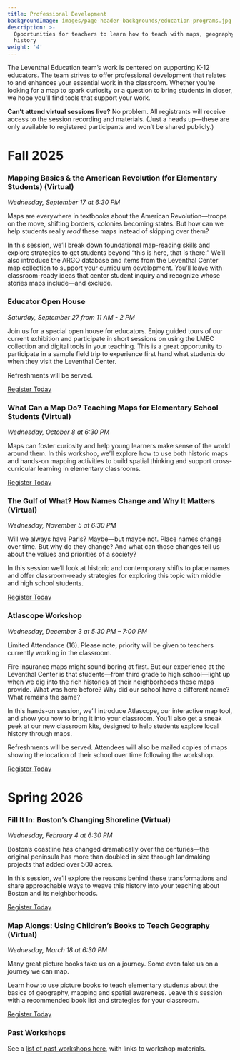```yaml
---
title: Professional Development
backgroundImage: images/page-header-backgrounds/education-programs.jpg
description: >-
  Opportunities for teachers to learn how to teach with maps, geography, and
  history
weight: '4'
---
```


The Leventhal Education team’s work is centered on supporting K-12 educators. The team strives to offer professional development that relates to and enhances your essential work in the classroom. Whether you're looking for a map to spark curiosity or a question to bring students in closer, we hope you'll find tools that support your work.

**Can’t attend virtual sessions live?** No problem. All registrants will receive access to the session recording and materials. (Just a heads up—these are only available to registered participants and won’t be shared publicly.)

# Fall 2025

### Mapping Basics & the American Revolution (for Elementary Students) (Virtual)

*Wednesday, September 17 at 6:30 PM*

Maps are everywhere in textbooks about the American Revolution—troops on the move, shifting borders, colonies becoming states. But how can we help students really *read* these maps instead of skipping over them?

In this session, we’ll break down foundational map-reading skills and explore strategies to get students beyond “this is here, that is there.” We’ll also introduce the ARGO database and items from the Leventhal Center map collection to support your curriculum development. You’ll leave with classroom-ready ideas that center student inquiry and recognize whose stories maps include—and exclude.

### Educator Open House

*Saturday, September 27 from 11 AM - 2 PM*

Join us for a special open house for educators. Enjoy guided tours of our current exhibition and participate in short sessions on using the LMEC collection and digital tools in your teaching. This is a great opportunity to participate in a sample field trip to experience first hand what students do when they visit the Leventhal Center.

Refreshments will be served.

<a class="btn btn-primary btn-primary-outline" href="https://tally.so/r/3X78NP">Register Today </a>

### What Can a Map Do? Teaching Maps for Elementary School Students (Virtual)

*Wednesday, October 8 at 6:30 PM*

Maps can foster curiosity and help young learners make sense of the world around them. In this workshop, we’ll explore how to use both historic maps and hands-on mapping activities to build spatial thinking and support cross-curricular learning in elementary classrooms.

<a class="btn btn-primary btn-primary-outline" href="https://tally.so/r/3X78NP">Register Today </a>

### The Gulf of What? How Names Change and Why It Matters (Virtual)

*Wednesday, November 5 at 6:30 PM*

Will we always have Paris? Maybe—but maybe not. Place names change over time. But why do they change? And what can those changes tell us about the values and priorities of a society?

In this session we’ll look at historic and contemporary shifts to place names and offer classroom-ready strategies for exploring this topic with middle and high school students.

<a class="btn btn-primary btn-primary-outline" href="https://tally.so/r/3X78NP">Register Today </a>

### Atlascope Workshop

*Wednesday, December 3 at 5:30 PM – 7:00 PM*

Limited Attendance (16). Please note, priority will be given to teachers currently working in the classroom.

Fire insurance maps might sound boring at first. But our experience at the Leventhal Center is that students—from third grade to high school—light up when we dig into the rich histories of their neighborhoods these maps provide. What was here before? Why did our school have a different name? What remains the same?

In this hands-on session, we’ll introduce Atlascope, our interactive map tool, and show you how to bring it into your classroom. You’ll also get a sneak peek at our new classroom kits, designed to help students explore local history through maps.

Refreshments will be served. Attendees will also be mailed copies of maps showing the location of their school over time following the workshop.

<a class="btn btn-primary btn-primary-outline" href="https://tally.so/r/m6Yp8o">Register Today </a>

# Spring 2026

### Fill It In: Boston’s Changing Shoreline (Virtual)

*Wednesday, February 4 at 6:30 PM*

Boston’s coastline has changed dramatically over the centuries—the original peninsula has more than doubled in size through landmaking projects that added over 500 acres.

In this session, we’ll explore the reasons behind these transformations and share approachable ways to weave this history into your teaching about Boston and its neighborhoods.

<a class="btn btn-primary btn-primary-outline" href="https://tally.so/r/3X78NP">Register Today </a>

### Map Alongs: Using Children’s Books to Teach Geography (Virtual)

*Wednesday, March 18 at 6:30 PM*

Many great picture books take us on a journey. Some even take us on a journey we can map.

Learn how to use picture books to teach elementary students about the basics of geography, mapping and spatial awareness. Leave this session with a recommended book list and strategies for your classroom.

<a class="btn btn-primary btn-primary-outline" href="https://tally.so/r/3X78NP">Register Today </a>

### Past Workshops

See a [list of past workshops here](/education/k12/past-workshops), with links to workshop materials.
